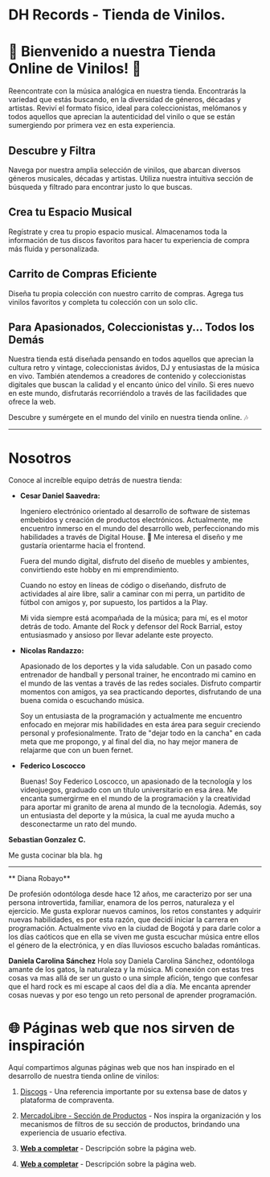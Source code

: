 # DH Records - Tienda de Vinilos.

# 🎵 Bienvenido a nuestra Tienda Online de Vinilos! 🎵

Reencontrate con la música analógica en nuestra tienda. Encontrarás la variedad que estás buscando, en la diversidad de géneros, décadas y artistas. Reviví el formato físico, ideal para coleccionistas, melómanos y todos aquellos que aprecian la autenticidad del vinilo o que se están sumergiendo por primera vez en esta experiencia.

## Descubre y Filtra

Navega por nuestra amplia selección de vinilos, que abarcan diversos géneros musicales, décadas y artistas. Utiliza nuestra intuitiva sección de búsqueda y filtrado para encontrar justo lo que buscas.

## Crea tu Espacio Musical

Regístrate y crea tu propio espacio musical. Almacenamos toda la información de tus discos favoritos para hacer tu experiencia de compra más fluida y personalizada.

## Carrito de Compras Eficiente

Diseña tu propia colección con nuestro carrito de compras. Agrega tus vinilos favoritos y completa tu colección con un solo clic.

## Para Apasionados, Coleccionistas y... Todos los Demás

Nuestra tienda está diseñada pensando en todos aquellos que aprecian la cultura retro y vintage, coleccionistas ávidos, DJ y entusiastas de la música en vivo. También atendemos a creadores de contenido y coleccionistas digitales que buscan la calidad y el encanto único del vinilo. Si eres nuevo en este mundo, disfrutarás recorriéndolo a través de las facilidades que ofrece la web.

Descubre y sumérgete en el mundo del vinilo en nuestra tienda online. 🎶

---

# Nosotros

Conoce al increíble equipo detrás de nuestra tienda:

- **Cesar Daniel Saavedra:**

  Ingeniero electrónico orientado al desarrollo de software de sistemas embebidos y creación de productos electrónicos. Actualmente, me encuentro inmerso en el mundo del desarrollo web, perfeccionando mis habilidades a través de Digital House. 💪 Me interesa el diseño y me gustaría orientarme hacia el frontend.

  Fuera del mundo digital, disfruto del diseño de muebles y ambientes, convirtiendo este hobby en mi emprendimiento.

  Cuando no estoy en líneas de código o diseñando, disfruto de actividades al aire libre, salir a caminar con mi perra, un partidito de fútbol con amigos y, por supuesto, los partidos a la Play.

  Mi vida siempre está acompañada de la música; para mí, es el motor detrás de todo. Amante del Rock y defensor del Rock Barrial, estoy entusiasmado y ansioso por llevar adelante este proyecto.

- **Nicolas Randazzo:**
  
  Apasionado de los deportes y la vida saludable. Con un pasado como entrenador de handball y personal trainer, he encontrado mi camino en el mundo de las ventas a través de las redes sociales. Disfruto compartir momentos con amigos, ya sea practicando deportes, disfrutando de una buena comida o escuchando música.
  
  Soy un entusiasta de la programación y actualmente me encuentro enfocado en mejorar mis habilidades en esta área para seguir creciendo personal y profesionalmente. Trato de "dejar todo en la cancha" en cada meta que me propongo, y al final del dia, no hay mejor manera de relajarme que con un buen fernet.

- **Federico Loscocco**

  Buenas! Soy Federico Loscocco, un apasionado de la tecnología y los videojuegos, graduado con un título universitario en esa área. Me encanta sumergirme en el mundo de la programación y la creatividad para aportar mi granito de arena al mundo de la tecnologia. Además, soy un entusiasta del deporte y la música, la cual me ayuda mucho a desconectarme un rato del mundo.

**Sebastian Gonzalez C.**

Me gusta cocinar bla bla. hg

---

** Diana Robayo**

De profesión odontóloga desde hace 12 años, me caracterizo por ser una persona introvertida, familiar, enamora de los perros, naturaleza y el ejercicio. Me gusta explorar nuevos caminos, los retos constantes y adquirir nuevas habilidades, es por esta razón, que decidí iniciar la carrera en programación.
Actualmente vivo en la ciudad de Bogotá y para darle color a los días caóticos que en ella se viven me gusta escuchar música entre ellos el género de la electrónica, y en días lluviosos escucho baladas románticas. 

**Daniela Carolina Sánchez**
Hola soy Daniela Carolina Sánchez, odontóloga amante de los gatos, la naturaleza y la música. Mi conexión con estas tres cosas va mas allá de ser un gusto o una simple afición, tengo que confesar que el hard rock es mi escape al caos del día a día. Me encanta aprender cosas nuevas y por eso tengo un reto personal de aprender programación.

# 🌐 Páginas web que nos sirven de inspiración

Aquí compartimos algunas páginas web que nos han inspirado en el desarrollo de nuestra tienda online de vinilos:

1. [Discogs](https://www.discogs.com/) - Una referencia importante por su extensa base de datos y plataforma de compraventa.

2. [MercadoLibre - Sección de Productos](https://listado.mercadolibre.com.ar/discos-de-vinilo-nuevos#D[A:discos%20de%20vinilo%20nuevos]) - Nos inspira la organización y los mecanismos de filtros de su sección de productos, brindando una experiencia de usuario efectiva.

3. **[Web a completar](#)** - Descripción sobre la página web.

4. **[Web a completar](#)** - Descripción sobre la página web.